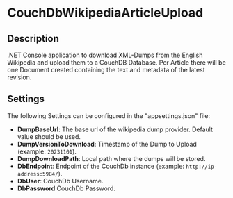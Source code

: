 # CouchDbWikipediaArticleUpload

## Description
.NET Console application to download XML-Dumps from the English Wikipedia and upload them to a CouchDB Database. Per Article there will be one Document created containing the text and metadata of the latest revision.

## Settings
The following Settings can be configured in the "appsettings.json" file:

 - **DumpBaseUrl**: The base url of the wikipedia dump provider. Default value should be used.
 - **DumpVersionToDownload**: Timestamp of the Dump to Upload (example: `20231101`).
 - **DumpDownloadPath**: Local path where the dumps will be stored.
 - **DbEndpoint**: Endpoint of the CouchDb instance (example: `http://ip-address:5984/`).
 - **DbUser**: CouchDb Username.
 - **DbPassword** CouchDb Password.
